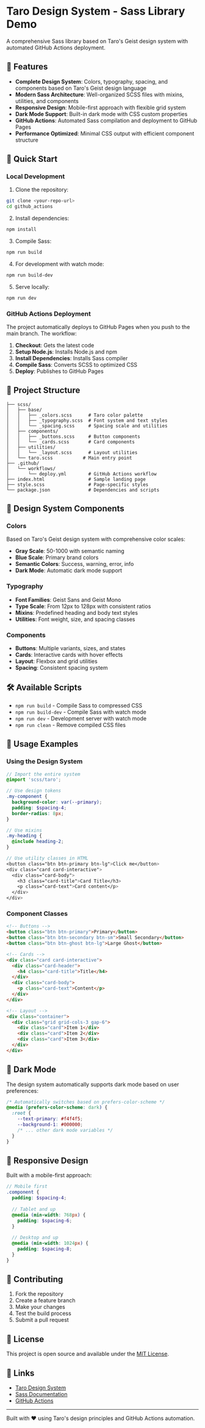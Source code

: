 # Taro Design System - Sass Library Demo

A comprehensive Sass library based on Taro's Geist design system with automated GitHub Actions deployment.

## 🎨 Features

- **Complete Design System**: Colors, typography, spacing, and components based on Taro's Geist design language
- **Modern Sass Architecture**: Well-organized SCSS files with mixins, utilities, and components
- **Responsive Design**: Mobile-first approach with flexible grid system
- **Dark Mode Support**: Built-in dark mode with CSS custom properties
- **GitHub Actions**: Automated Sass compilation and deployment to GitHub Pages
- **Performance Optimized**: Minimal CSS output with efficient component structure

## 🚀 Quick Start

### Local Development

1. Clone the repository:
```bash
git clone <your-repo-url>
cd github_actions
```

2. Install dependencies:
```bash
npm install
```

3. Compile Sass:
```bash
npm run build
```

4. For development with watch mode:
```bash
npm run build-dev
```

5. Serve locally:
```bash
npm run dev
```

### GitHub Actions Deployment

The project automatically deploys to GitHub Pages when you push to the main branch. The workflow:

1. **Checkout**: Gets the latest code
2. **Setup Node.js**: Installs Node.js and npm
3. **Install Dependencies**: Installs Sass compiler
4. **Compile Sass**: Converts SCSS to optimized CSS
5. **Deploy**: Publishes to GitHub Pages

## 📁 Project Structure

```
├── scss/
│   ├── base/
│   │   ├── _colors.scss      # Taro color palette
│   │   ├── _typography.scss  # Font system and text styles
│   │   └── _spacing.scss     # Spacing scale and utilities
│   ├── components/
│   │   ├── _buttons.scss     # Button components
│   │   └── _cards.scss       # Card components
│   ├── utilities/
│   │   └── _layout.scss      # Layout utilities
│   └── taro.scss           # Main entry point
├── .github/
│   └── workflows/
│       └── deploy.yml        # GitHub Actions workflow
├── index.html                # Sample landing page
├── style.scss                # Page-specific styles
└── package.json              # Dependencies and scripts
```

## 🎯 Design System Components

### Colors
Based on Taro's Geist design system with comprehensive color scales:
- **Gray Scale**: 50-1000 with semantic naming
- **Blue Scale**: Primary brand colors
- **Semantic Colors**: Success, warning, error, info
- **Dark Mode**: Automatic dark mode support

### Typography
- **Font Families**: Geist Sans and Geist Mono
- **Type Scale**: From 12px to 128px with consistent ratios
- **Mixins**: Predefined heading and body text styles
- **Utilities**: Font weight, size, and spacing classes

### Components
- **Buttons**: Multiple variants, sizes, and states
- **Cards**: Interactive cards with hover effects
- **Layout**: Flexbox and grid utilities
- **Spacing**: Consistent spacing system

## 🛠️ Available Scripts

- `npm run build` - Compile Sass to compressed CSS
- `npm run build-dev` - Compile Sass with watch mode
- `npm run dev` - Development server with watch mode
- `npm run clean` - Remove compiled CSS files

## 🎨 Usage Examples

### Using the Design System

```scss
// Import the entire system
@import 'scss/taro';

// Use design tokens
.my-component {
  background-color: var(--primary);
  padding: $spacing-4;
  border-radius: 8px;
}

// Use mixins
.my-heading {
  @include heading-2;
}

// Use utility classes in HTML
<button class="btn btn-primary btn-lg">Click me</button>
<div class="card card-interactive">
  <div class="card-body">
    <h3 class="card-title">Card Title</h3>
    <p class="card-text">Card content</p>
  </div>
</div>
```

### Component Classes

```html
<!-- Buttons -->
<button class="btn btn-primary">Primary</button>
<button class="btn btn-secondary btn-sm">Small Secondary</button>
<button class="btn btn-ghost btn-lg">Large Ghost</button>

<!-- Cards -->
<div class="card card-interactive">
  <div class="card-header">
    <h4 class="card-title">Title</h4>
  </div>
  <div class="card-body">
    <p class="card-text">Content</p>
  </div>
</div>

<!-- Layout -->
<div class="container">
  <div class="grid grid-cols-3 gap-6">
    <div class="card">Item 1</div>
    <div class="card">Item 2</div>
    <div class="card">Item 3</div>
  </div>
</div>
```

## 🌙 Dark Mode

The design system automatically supports dark mode based on user preferences:

```css
/* Automatically switches based on prefers-color-scheme */
@media (prefers-color-scheme: dark) {
  :root {
    --text-primary: #f4f4f5;
    --background-1: #000000;
    /* ... other dark mode variables */
  }
}
```

## 📱 Responsive Design

Built with a mobile-first approach:

```scss
// Mobile first
.component {
  padding: $spacing-4;
  
  // Tablet and up
  @media (min-width: 768px) {
    padding: $spacing-6;
  }
  
  // Desktop and up
  @media (min-width: 1024px) {
    padding: $spacing-8;
  }
}
```

## 🤝 Contributing

1. Fork the repository
2. Create a feature branch
3. Make your changes
4. Test the build process
5. Submit a pull request

## 📄 License

This project is open source and available under the [MIT License](LICENSE).

## 🔗 Links

- [Taro Design System](https://github.com/vercel/geist)
- [Sass Documentation](https://sass-lang.com/)
- [GitHub Actions](https://github.com/features/actions)

---

Built with ❤️ using Taro's design principles and GitHub Actions automation.
